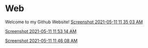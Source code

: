 # Web
Welcome to my Github Website! 
  [Screenshot 2021-05-11 11 35 03 AM](https://user-images.githubusercontent.com/84040015/117870830-7c27a480-b251-11eb-88e3-c5ebd04cedc8.png)

  [Screenshot 2021-05-11 11 53 14 AM](https://user-images.githubusercontent.com/84040015/117870782-69ad6b00-b251-11eb-8121-25a8e76c88f4.png)

  [Screenshot 2021-05-11 11 46 08 AM](https://user-images.githubusercontent.com/84040015/117870804-716d0f80-b251-11eb-896b-122da692b8b1.png)
